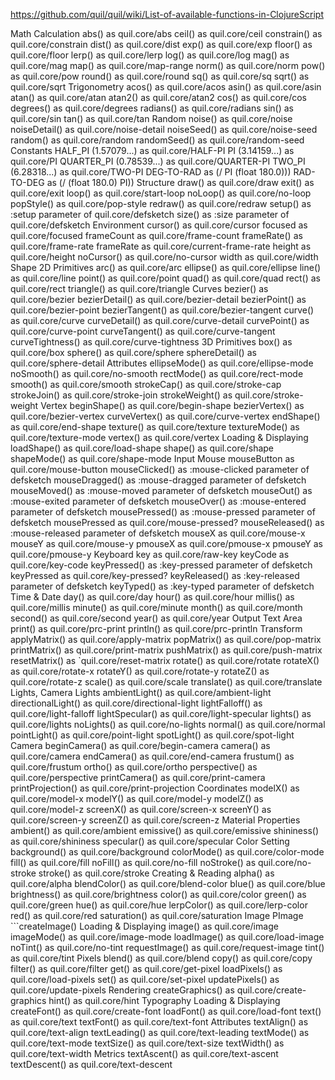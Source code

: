 https://github.com/quil/quil/wiki/List-of-available-functions-in-ClojureScript

Math
    Calculation
        abs() as quil.core/abs
        ceil() as quil.core/ceil
        constrain() as quil.core/constrain
        dist() as quil.core/dist
        exp() as quil.core/exp
        floor() as quil.core/floor
        lerp() as quil.core/lerp
        log() as quil.core/log
        mag() as quil.core/mag
        map() as quil.core/map-range
        norm() as quil.core/norm
        pow() as quil.core/pow
        round() as quil.core/round
        sq() as quil.core/sq
        sqrt() as quil.core/sqrt
    Trigonometry
        acos() as quil.core/acos
        asin() as quil.core/asin
        atan() as quil.core/atan
        atan2() as quil.core/atan2
        cos() as quil.core/cos
        degrees() as quil.core/degrees
        radians() as quil.core/radians
        sin() as quil.core/sin
        tan() as quil.core/tan
    Random
        noise() as quil.core/noise
        noiseDetail() as quil.core/noise-detail
        noiseSeed() as quil.core/noise-seed
        random() as quil.core/random
        randomSeed() as quil.core/random-seed
    Constants
        HALF_PI (1.57079...) as quil.core/HALF-PI
        PI (3.14159...) as quil.core/PI
        QUARTER_PI (0.78539...) as quil.core/QUARTER-PI
        TWO_PI (6.28318...) as quil.core/TWO-PI
        DEG-TO-RAD as (/ PI (float 180.0)))
        RAD-TO-DEG as (/ (float 180.0) PI))
Structure
    draw() as quil.core/draw
    exit() as quil.core/exit
    loop() as quil.core/start-loop
    noLoop() as quil.core/no-loop
    popStyle() as quil.core/pop-style
    redraw() as quil.core/redraw
    setup() as :setup parameter of quil.core/defsketch
    size() as :size parameter of quil.core/defsketch
Environment
    cursor() as quil.core/cursor
    focused as quil.core/focused
    frameCount as quil.core/frame-count
    frameRate() as quil.core/frame-rate
    frameRate as quil.core/current-frame-rate
    height as quil.core/height
    noCursor() as quil.core/no-cursor
    width as quil.core/width
Shape
    2D Primitives
        arc() as quil.core/arc
        ellipse() as quil.core/ellipse
        line() as quil.core/line
        point() as quil.core/point
        quad() as quil.core/quad
        rect() as quil.core/rect
        triangle() as quil.core/triangle
    Curves
        bezier() as quil.core/bezier
        bezierDetail() as quil.core/bezier-detail
        bezierPoint() as quil.core/bezier-point
        bezierTangent() as quil.core/bezier-tangent
        curve() as quil.core/curve
        curveDetail() as quil.core/curve-detail
        curvePoint() as quil.core/curve-point
        curveTangent() as quil.core/curve-tangent
        curveTightness() as quil.core/curve-tightness
    3D Primitives
        box() as quil.core/box
        sphere() as quil.core/sphere
        sphereDetail() as quil.core/sphere-detail
    Attributes
        ellipseMode() as quil.core/ellipse-mode
        noSmooth() as quil.core/no-smooth
        rectMode() as quil.core/rect-mode
        smooth() as quil.core/smooth
        strokeCap() as quil.core/stroke-cap
        strokeJoin() as quil.core/stroke-join
        strokeWeight() as quil.core/stroke-weight
    Vertex
        beginShape() as quil.core/begin-shape
        bezierVertex() as quil.core/bezier-vertex
        curveVertex() as quil.core/curve-vertex
        endShape() as quil.core/end-shape
        texture() as quil.core/texture
        textureMode() as quil.core/texture-mode
        vertex() as quil.core/vertex
Loading & Displaying
    loadShape() as quil.core/load-shape
    shape() as quil.core/shape
    shapeMode() as quil.core/shape-mode
Input
    Mouse
        mouseButton as quil.core/mouse-button
        mouseClicked() as :mouse-clicked parameter of defsketch
        mouseDragged() as :mouse-dragged parameter of defsketch
        mouseMoved() as :mouse-moved parameter of defsketch
        mouseOut() as :mouse-exited parameter of defsketch
        mouseOver() as :mouse-entered parameter of defsketch
        mousePressed() as :mouse-pressed parameter of defsketch
        mousePressed as quil.core/mouse-pressed?
        mouseReleased() as :mouse-released parameter of defsketch
        mouseX as quil.core/mouse-x
        mouseY as quil.core/mouse-y
        pmouseX as quil.core/pmouse-x
        pmouseY as quil.core/pmouse-y
    Keyboard
        key as quil.core/raw-key
        keyCode as quil.core/key-code
        keyPressed() as :key-pressed parameter of defsketch
        keyPressed as quil.core/key-pressed?
        keyReleased() as :key-released parameter of defsketch
        keyTyped() as :key-typed parameter of defsketch
    Time & Date
        day() as quil.core/day
        hour() as quil.core/hour
        millis() as quil.core/millis
        minute() as quil.core/minute
        month() as quil.core/month
        second() as quil.core/second
        year() as quil.core/year
Output
    Text Area
        print() as quil.core/prc-print
        println() as quil.core/prc-println
    Transform
        applyMatrix() as quil.core/apply-matrix
        popMatrix() as quil.core/pop-matrix
        printMatrix() as quil.core/print-matrix
        pushMatrix() as quil.core/push-matrix
        resetMatrix() as `quil.core/reset-matrix
        rotate() as quil.core/rotate
        rotateX() as quil.core/rotate-x
        rotateY() as quil.core/rotate-y
        rotateZ() as quil.core/rotate-z
        scale() as quil.core/scale
        translate() as quil.core/translate
Lights, Camera
    Lights
        ambientLight() as quil.core/ambient-light
        directionalLight() as quil.core/directional-light
        lightFalloff() as quil.core/light-falloff
        lightSpecular() as quil.core/light-specular
        lights() as quil.core/lights
        noLights() as quil.core/no-lights
        normal() as quil.core/normal
        pointLight() as quil.core/point-light
        spotLight() as quil.core/spot-light
    Camera
        beginCamera() as quil.core/begin-camera
        camera() as quil.core/camera
        endCamera() as quil.core/end-camera
        frustum() as quil.core/frustum
        ortho() as quil.core/ortho
        perspective() as quil.core/perspective
        printCamera() as quil.core/print-camera
        printProjection() as quil.core/print-projection
Coordinates
    modelX() as quil.core/model-x
    modelY() as quil.core/model-y
    modelZ() as quil.core/model-z
    screenX() as quil.core/screen-x
    screenY() as quil.core/screen-y
    screenZ() as quil.core/screen-z
Material Properties
    ambient() as quil.core/ambient
    emissive() as quil.core/emissive
    shininess() as quil.core/shininess
    specular() as quil.core/specular
Color
    Setting
        background() as quil.core/background
        colorMode() as quil.core/color-mode
        fill() as quil.core/fill
        noFill() as quil.core/no-fill
        noStroke() as quil.core/no-stroke
        stroke() as quil.core/stroke
    Creating & Reading
        alpha() as quil.core/alpha
        blendColor() as quil.core/blend-color
        blue() as quil.core/blue
        brightness() as quil.core/brightness
        color() as quil.core/color
        green() as quil.core/green
        hue() as quil.core/hue
        lerpColor() as quil.core/lerp-color
        red() as quil.core/red
        saturation() as quil.core/saturation
Image
    PImage
        ```createImage()
    Loading & Displaying
        image() as quil.core/image
        imageMode() as quil.core/image-mode
        loadImage() as quil.core/load-image
        noTint() as quil.core/no-tint
        requestImage() as quil.core/request-image
        tint() as quil.core/tint
    Pixels
        blend() as quil.core/blend
        copy() as quil.core/copy
        filter() as quil.core/filter
        get() as quil.core/get-pixel
        loadPixels() as quil.core/load-pixels
        set() as quil.core/set-pixel
        updatePixels() as quil.core/update-pixels
    Rendering
        createGraphics() as quil.core/create-graphics
        hint() as quil.core/hint
Typography
    Loading & Displaying
        createFont() as quil.core/create-font
        loadFont() as quil.core/load-font
        text() as quil.core/text
        textFont() as quil.core/text-font
    Attributes
        textAlign() as quil.core/text-align
        textLeading() as quil.core/text-leading
        textMode() as quil.core/text-mode
        textSize() as quil.core/text-size
        textWidth() as quil.core/text-width
    Metrics
        textAscent() as quil.core/text-ascent
        textDescent() as quil.core/text-descent